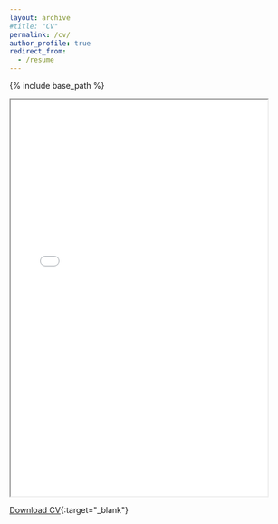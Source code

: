 ```yaml
---
layout: archive
#title: "CV"
permalink: /cv/
author_profile: true
redirect_from:
  - /resume
---
```


{% include base_path %}

<iframe src="/files/cv-sudip.pdf" width="90%" height="700"></iframe>

[Download CV](/files/cv_sudip.pdf){:target="_blank"}
